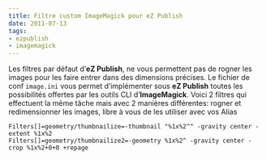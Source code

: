 ```yaml
---
title: Filtre custom ImageMagick pour eZ Publish
date: 2011-07-13
tags:
- ezpublish
- imagemagick
---
```

Les filtres par défaut d’**eZ Publish**, ne vous permettent pas de rogner les images pour les faire entrer dans des dimensions précises. Le fichier de conf `image.ini` vous permet d’implémenter sous **eZ Publish** toutes les possibilités offertes par les outils CLI d’**ImageMagick**. Voici 2 filtres qui effectuent la même tâche mais avec 2 manières différentes: rogner et redimensionner les images, libre à vous de les utiliser avec vos Alias

    Filters[]=geometry/thumbnailize=-thumbnail "%1x%2^" -gravity center -extent %1x%2
    Filters[]=geometry/thumbnailize2=-geometry %1x%2^ -gravity center -crop %1x%2+0+0 +repage